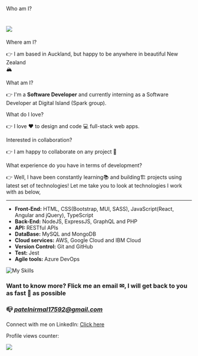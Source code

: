 Who am I? <h1>![](https://readme-typing-svg.demolab.com?font=Fira+Code&pause=1000&width=435&lines=👋+Hi+I'm+Nirmal+Patel) </h1>
Where am I? <p>👉 I am based in Auckland, but happy to be anywhere in beautiful New Zealand 	
&#127956;</p>
What am I? <p>👉 I'm a <b>Software Developer</b> and currently interning as a Software Developer at Digital Island (Spark group).</p>
What do I love? <p>👉 I love &#9829; to design and code 💻 full-stack web apps.</p>
Interested in collaboration? <p>👉 I am happy to collaborate on any project 📑</p>
What experience do you have in terms of development?<p>👉 Well, I have been constantly learning📚 and building🏗 projects using latest set of technologies! Let me take you to look at technologies I work with as below, <hr>
<ul>
<li><b>Front-End:</b> HTML, CSS(Bootstrap, MUI, SASS), JavaScript(React, Angular and jQuery), TypeScript </li>
<li><b>Back-End:</b> NodeJS, ExpressJS, GraphQL and PHP </li>
<li><b>API: </b> RESTful APIs </li>
<li><b>DataBase:</b> MySQL and MongoDB </li>
<li><b>Cloud services:</b> AWS, Google Cloud and IBM Cloud</li>
<li><b>Version Control:</b> Git and GitHub </li>
<li><b>Test: </b> Jest</li>
<li><b>Agile tools: </b> Azure DevOps</li>
</ul>

![My Skills](https://skills.thijs.gg/icons?i=html,css,sass,bootstrap,mui,javascript,angular,react,typescript,nodejs,expressjs,graphql,git,jquery,mongodb,mysql,jest,figma,docker,aws,googlecloud,azure)

</p>

<h3> Want to know more? Flick me an email ✉, I will get back to you as fast 🏃 as possible </h3>
<h3> 📪 <i><a href='mailto:patelnirmal17592@gmail.com'> patelnirmal17592@gmail.com</a></i> </h3>
Connect with me on LinkedIn: <a href='https://www.linkedin.com/in/iamnirmalpatel/'>Click here</a>

<!-- <h4>More details</h4>

![](https://github-readme-stats.vercel.app/api?username=patelnirmal17592&theme=radical)

![](https://github-readme-stats.vercel.app/api/top-langs/?username=patelnirmal17592&layout=compact) -->

<p>Profile views counter:</p>

![](https://komarev.com/ghpvc/?username=patelnirmal17592)

